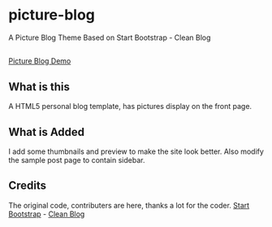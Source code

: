 # picture-blog
A Picture Blog Theme Based on Start Bootstrap - Clean Blog

##
[Picture Blog Demo](https://picture-blog-demo.appspot.com/index.html)
## What is this
A HTML5 personal blog template, has pictures display on the front page.

## What is Added
I add some thumbnails and preview to make the site look better. Also modify the sample post page to contain sidebar.

## Credits
The original code, contributers are here, thanks a lot for the coder.
[Start Bootstrap](http://startbootstrap.com/) - [Clean Blog](http://startbootstrap.com/template-overviews/clean-blog/)

